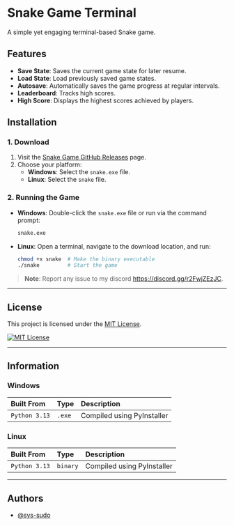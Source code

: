 
# Snake Game Terminal

A simple yet engaging terminal-based Snake game.

## Features

- **Save State**: Saves the current game state for later resume.
- **Load State**: Load previously saved game states.
- **Autosave**: Automatically saves the game progress at regular intervals.
- **Leaderboard**: Tracks high scores.
- **High Score**: Displays the highest scores achieved by players.

## Installation

### 1. Download

1. Visit the [Snake Game GitHub Releases](https://github.com/sys-sudo/snakegame/releases) page.
2. Choose your platform:
   - **Windows**: Select the `snake.exe` file.
   - **Linux**: Select the `snake` file.

### 2. Running the Game

- **Windows**: Double-click the `snake.exe` file or run via the command prompt:
  ```bash
  snake.exe
  ```

- **Linux**: Open a terminal, navigate to the download location, and run:
  ```bash
  chmod +x snake  # Make the binary executable
  ./snake         # Start the game
  ```

> **Note**: Report any issue to my discord https://discord.gg/r2FwjZEzJC.

---

## License

This project is licensed under the [MIT License](https://github.com/sys-sudo/snakegame/blob/main/LICENSE).

[![MIT License](https://img.shields.io/badge/License-MIT-green.svg)](https://github.com/sys-sudo/snakegame/blob/main/LICENSE)

---

## Information

### Windows

| Built From  | Type     | Description                |
| :---------  | :------- | :------------------------- |
| `Python 3.13` | `.exe`  | Compiled using PyInstaller |

### Linux

| Built From  | Type     | Description                |
| :---------  | :------- | :------------------------- |
| `Python 3.13` | `binary`| Compiled using PyInstaller |

---

## Authors

- [@sys-sudo](https://www.github.com/sys-sudo)
